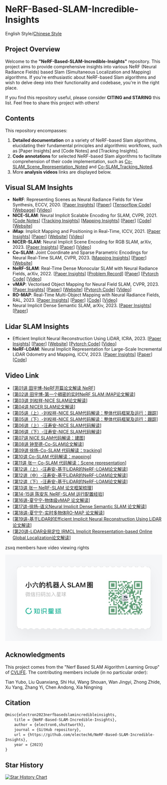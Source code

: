 # NeRF-Based-SLAM-Incredible-Insights
English Style/[Chinese Style](./README_CN.md)
## Project Overview
Welcome to the **"NeRF-Based-SLAM-Incredible-Insights"** repository. This project aims to provide comprehensive insights into various NeRF (Neural Radiance Fields) based Slam (Simultaneous Localization and Mapping) algorithms. If you're enthusiastic about NeRF-based Slam algorithms and wish to delve deep into their functionality and codebase, you're in the right place.

If you find this repository useful, please consider **CITING and STARING** this list. Feel free to share this project with others!





## Contents

This repository encompasses:

1. **Detailed documentation** on a variety of NeRF-based Slam algorithms, elucidating their fundamental principles and algorithmic workflows, such as [Paper Insights] and [Code Notes] and [Tracking Insights].
2. **Code annotations** for selected NeRF-based Slam algorithms to facilitate comprehension of their code implementation, such as [Co-SLAM_Scene_Representation_Noted](./Co-SLAM_Scene_Representation_Noted/) and [Co-SLAM_Tracking_Noted](./Co-SLAM_Tracking_Noted/).
3. More **analysis videos** links are displayed below.


## Visual SLAM Insights
* **NeRF**: Representing Scenes as Neural Radiance Fields for View Synthesis, ECCV, 2020. [[Paper Insights](./1.Nerf开篇论文解读%20.pdf)]  [[Paper](https://arxiv.org/pdf/2003.08934.pdf)] [[Tensorflow Code](https://github.com/bmild/nerf)] [[Webpage](http://tancik.com/nerf)] [[Video](https://www.youtube.com/watch?v=JuH79E8rdKc)] 
* **NICE-SLAM**: Neural Implicit Scalable Encoding for SLAM, CVPR, 2021. [[Code Notes](5.NICE-SLAM源码阅读笔记.pdf)] [[Tracking Insights](./6.NICE-SLAM跟踪代码解析和扩展内容.pdf)] [[Mapping Insights](./7.NICE-SLAM_Mapping.pdf)]  [[Paper](https://arxiv.org/abs/2112.12130)] [[Code](https://github.com/cvg/nice-slam)] [[Website](https://pengsongyou.github.io/nice-slam?utm_source=catalyzex.com)]
* **iMap**: Implicit Mapping and Positioning in Real-Time, ICCV, 2021. [[Paper Insights](./2.iMap解读.pdf)] [[Paper](https://arxiv.org/abs/2103.12352)] [[Website](https://edgarsucar.github.io/iMAP/)] [[Video](https://www.youtube.com/watch?v=c-zkKGArl5Y)]
*  **NICER-SLAM**: Neural Implicit Scene Encoding for RGB SLAM, arXiv, 2023. [[Paper Insights](./4.NICER-SLAM论文解读.pdf)]   [[Paper](https://arxiv.org/pdf/2302.03594.pdf)] [[Video](https://www.youtube.com/watch?v=tUXzqEZWg2w)]
*  **Co-SLAM**: Joint Coordinate and Sparse Parametric Encodings for Neural Real-Time SLAM, CVPR, 2023. [[Mapping Insights](./10.Co-SLAM_Mapping.pdf)]  [[Paper](https://arxiv.org/pdf/2304.14377.pdf)] [[Website](https://hengyiwang.github.io/projects/CoSLAM)]
* **NeRF-SLAM**: Real-Time Dense Monocular SLAM with Neural Radiance Fields, arXiv, 2022. [[Paper Insights](./13.NeRF-SLAM论文框架梳理_Real-Time%20Dense%20Monocular%20SLAM%20with%20Neural%20Radiance%20Fields.pdf)]  [[Problem Record](./14-15.Nerf-Slam实践问题记录.docx)]     [[Paper](https://arxiv.org/pdf/2210.13641.pdf)] [[Pytorch Code](https://github.com/ToniRV/NeRF-SLAM)] [[Video](https://www.youtube.com/watch?v=-6ufRJugcEU)]
*  **vMAP**: Vectorised Object Mapping for Neural Field SLAM, CVPR,  2023. [[Paper Insights](./16.vMAP%20Vectorised%20Object%20Mapping%20for%20Neural%20Field%20SLAM.html)]  [[Paper](https://arxiv.org/pdf/2302.01838.pdf)] [[Website](https://kxhit.github.io/vMAP)] [[Pytorch Code](https://github.com/kxhit/vMAP)] [[Video](https://kxhit.github.io/media/vMAP/vmap_raw.mp4)]
*  **RO-MAP**: Real-Time Multi-Object Mapping with Neural Radiance Fields, RAL, 2023. [[Paper Insights](./18.RO-MAP%20Real-Time%20Multi-Object%20Mapping%20with%20Neural.html)]   [[Paper](https://ieeexplore.ieee.org/document/10209177)] [[Code](https://github.com/XiaoHan-Git/RO-MAP)] [[Video](https://www.youtube.com/watch?v=sFrLXPw40wU)]
*  Neural Implicit Dense Semantic SLAM, arXiv, 2023. [[Paper Insights](./17.Neural%20Implicit%20Dense%20Semantic%20SLAM.md)]   [[Paper](https://arxiv.org/pdf/2304.14560.pdf)]



## Lidar SLAM Insights
- Efficient Implicit Neural Reconstruction Using LiDAR, ICRA, 2023. [[Paper Insights](./19.Efficient%20Implicit%20Neural%20Reconstruction%20Using%20LiDAR论文框架梳理.pdf)]  [[Paper](https://arxiv.org/pdf/2302.14363.pdf)] [[Website](http://starydy.xyz/EINRUL/)] [[Pytorch Code](https://github.com/StarRealMan/EINRUL)] [[Video](https://www.youtube.com/watch?v=wUp2I-X-IdI)]
- **NeRF-LOAM**: Neural Implicit Representation for Large-Scale Incremental LiDAR Odometry and Mapping, ICCV, 2023. [[Paper Insights](./12.基于Lidar的NeRF-LOAM论文解读.pdf)]    [[Paper](https://arxiv.org/pdf/2303.10709.pdf)] [[Code](https://github.com/JunyuanDeng/NeRF-LOAM)]



## Video Link

* [[第01讲 田宇博-NeRF开篇论文解读 NeRF](https://t.zsxq.com/13Rdok77J)]
* [[第02讲 田宇博-第一个稠密的实时NeRF SLAM iMAP论文解读](https://t.zsxq.com/13NT9SrVd)]
* [[第03讲 刘权祥-NICE SLAM论文解读](https://t.zsxq.com/13p6PzgGA)]
* [[第04讲 NICER SLAM论文解读](https://t.zsxq.com/133LIwane)]
* [[第05讲（上）-刘权祥-NICE SLAM代码解读：整体代码框架及运行：跟踪](https://t.zsxq.com/13Mjh18d9)]
* [[第05讲（下）-刘权祥-NICE SLAM代码解读：整体代码框架及运行：跟踪](https://t.zsxq.com/13pr1Ka69)]
* [[第06讲（上）-汪寿安-NICE SLAM代码解读](https://t.zsxq.com/13EWNTdeZ)]
* [[第06讲（下）-汪寿安-NICE SLAM代码解读](https://t.zsxq.com/13cDZxv3a)]
* [[第07讲 NICE SLAM代码解读：建图](https://t.zsxq.com/13ZeZgo36)]
* [[第08讲 钟至德-Co-SLAM论文解读](https://t.zsxq.com/13yYcc3yp)]
* [[第09讲 徐扬-Co-SLAM 代码解读：tracking](https://t.zsxq.com/13MHRa6rH)]
* [[第10讲 Co-SLAM 代码解读：mapping](https://t.zsxq.com/13N9RJVaj)]
* [[第11讲 张一 Co-SLAM 代码解读：Scene representation](https://t.zsxq.com/13WlZnCY1)]
* [[第12讲（上）-汪寿安-基于LiDAR的NeRF-LOAM论文解读](https://t.zsxq.com/13BnX2HN4)]
* [[第12讲（中）-汪寿安-基于LiDAR的NeRF-LOAM论文解读](https://t.zsxq.com/13Lrj9ECe)]
* [[第12讲（下）-汪寿安-基于LiDAR的NeRF-LOAM论文解读](https://t.zsxq.com/13nImsTqq)]
* [[第13讲 张一 NeRF-SLAM 论文框架梳理](https://t.zsxq.com/13iv6vYgR)]
* [[第14-15讲 陈安东 NeRF-SLAM 运行配置经验](https://t.zsxq.com/13rkfR21n)]
* [[第16讲-夏宁宁-物体级vMAP 论文解读](https://t.zsxq.com/13Sl2SAPy)]
* [[第17讲-徐扬-语义Neural Implicit Dense Semantic SLAM 论文解读](https://t.zsxq.com/13MtOSTLz)]
* [[第18讲-夏宁宁-实时多物体RO-MAP 论文解读](https://t.zsxq.com/13fVUbp2w)]
* [[第19讲-基于LiDAR的Efficient Implicit Neural Reconstruction Using LiDAR 论文解读](https://t.zsxq.com/13Ofplkrr)]
* [[第20讲-LiDAR全局定位 IRMCL Implicit Representation-based Online Global Localization论文解读](https://t.zsxq.com/13kYwivPD)]

zsxq members have video viewing rights


![zsxq](images/Life_Planet.JPG)


## Acknowledgments

This project comes from the "Nerf Based SLAM Algorithm Learning Group" of [CVLIFE](https://cvlife.net). The contributing members include (in no particular order):


Tian Yubo, Liu Quanxiang, Shi Hui, Wang Shouan, Wan Jingyi, Zhong Zhide, Xu Yang, Zhang Yi, Chen Andong, Xia Ningning




## Citation
```
@misc{electron2023nerfbasedslamincredibleinsights,
    title = {NeRF-Based-SLAM-Incredible-Insights},
    author = {electron6,shuttworth},
    journal = {GitHub repository},
    url = {https://github.com/electech6/NeRF-Based-SLAM-Incredible-Insights},
    year = {2023}
}
```


## Star History

[![Star History Chart](https://api.star-history.com/svg?repos=electech6/NeRF-Based-SLAM-Incredible-Insights&type=Date)](https://star-history.com/#electech6/NeRF-Based-SLAM-Incredible-Insights&Date)
